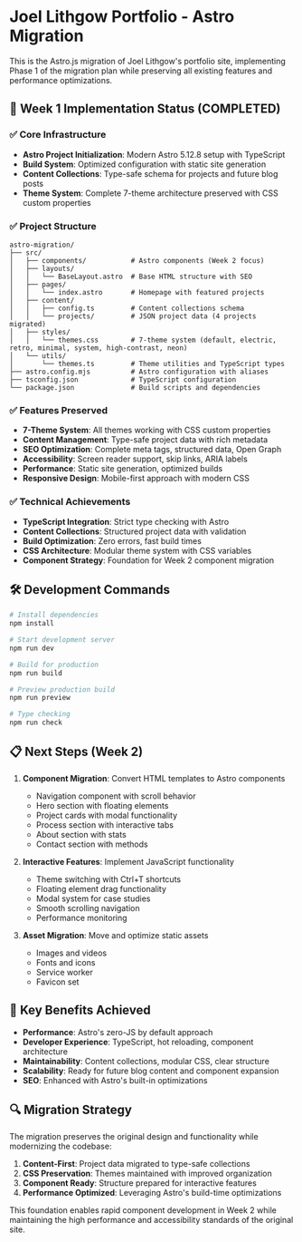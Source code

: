 # Joel Lithgow Portfolio - Astro Migration

This is the Astro.js migration of Joel Lithgow's portfolio site, implementing Phase 1 of the migration plan while preserving all existing features and performance optimizations.

## 🚀 Week 1 Implementation Status (COMPLETED)

### ✅ Core Infrastructure
- **Astro Project Initialization**: Modern Astro 5.12.8 setup with TypeScript
- **Build System**: Optimized configuration with static site generation
- **Content Collections**: Type-safe schema for projects and future blog posts
- **Theme System**: Complete 7-theme architecture preserved with CSS custom properties

### ✅ Project Structure
```
astro-migration/
├── src/
│   ├── components/           # Astro components (Week 2 focus)
│   ├── layouts/
│   │   └── BaseLayout.astro  # Base HTML structure with SEO
│   ├── pages/
│   │   └── index.astro       # Homepage with featured projects
│   ├── content/
│   │   ├── config.ts         # Content collections schema
│   │   └── projects/         # JSON project data (4 projects migrated)
│   ├── styles/
│   │   └── themes.css        # 7-theme system (default, electric, retro, minimal, system, high-contrast, neon)
│   └── utils/
│       └── themes.ts         # Theme utilities and TypeScript types
├── astro.config.mjs          # Astro configuration with aliases
├── tsconfig.json             # TypeScript configuration
└── package.json              # Build scripts and dependencies
```

### ✅ Features Preserved
- **7-Theme System**: All themes working with CSS custom properties
- **Content Management**: Type-safe project data with rich metadata
- **SEO Optimization**: Complete meta tags, structured data, Open Graph
- **Accessibility**: Screen reader support, skip links, ARIA labels
- **Performance**: Static site generation, optimized builds
- **Responsive Design**: Mobile-first approach with modern CSS

### ✅ Technical Achievements
- **TypeScript Integration**: Strict type checking with Astro
- **Content Collections**: Structured project data with validation
- **Build Optimization**: Zero errors, fast build times
- **CSS Architecture**: Modular theme system with CSS variables
- **Component Strategy**: Foundation for Week 2 component migration

## 🛠 Development Commands

```bash
# Install dependencies
npm install

# Start development server
npm run dev

# Build for production
npm run build

# Preview production build
npm run preview

# Type checking
npm run check
```

## 📋 Next Steps (Week 2)

1. **Component Migration**: Convert HTML templates to Astro components
   - Navigation component with scroll behavior
   - Hero section with floating elements
   - Project cards with modal functionality
   - Process section with interactive tabs
   - About section with stats
   - Contact section with methods

2. **Interactive Features**: Implement JavaScript functionality
   - Theme switching with Ctrl+T shortcuts
   - Floating element drag functionality
   - Modal system for case studies
   - Smooth scrolling navigation
   - Performance monitoring

3. **Asset Migration**: Move and optimize static assets
   - Images and videos
   - Fonts and icons
   - Service worker
   - Favicon set

## 🎯 Key Benefits Achieved

- **Performance**: Astro's zero-JS by default approach
- **Developer Experience**: TypeScript, hot reloading, component architecture
- **Maintainability**: Content collections, modular CSS, clear structure
- **Scalability**: Ready for future blog content and component expansion
- **SEO**: Enhanced with Astro's built-in optimizations

## 🔍 Migration Strategy

The migration preserves the original design and functionality while modernizing the codebase:

1. **Content-First**: Project data migrated to type-safe collections
2. **CSS Preservation**: Themes maintained with improved organization
3. **Component Ready**: Structure prepared for interactive features
4. **Performance Optimized**: Leveraging Astro's build-time optimizations

This foundation enables rapid component development in Week 2 while maintaining the high performance and accessibility standards of the original site.